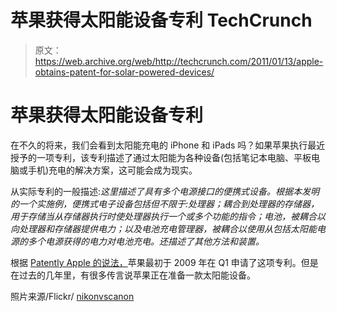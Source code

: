 # 苹果获得太阳能设备专利 TechCrunch

> 原文：<https://web.archive.org/web/http://techcrunch.com/2011/01/13/apple-obtains-patent-for-solar-powered-devices/>

# 苹果获得太阳能设备专利

在不久的将来，我们会看到太阳能充电的 iPhone 和 iPads 吗？如果苹果执行最近授予的一项专利，该专利描述了通过太阳能为各种设备(包括笔记本电脑、平板电脑或手机)充电的解决方案，这可能会成为现实。

从实际专利的一般描述:*这里描述了具有多个电源接口的便携式设备。根据本发明的一个实施例，便携式电子设备包括但不限于:处理器；耦合到处理器的存储器，用于存储当从存储器执行时使处理器执行一个或多个功能的指令；电池，被耦合以向处理器和存储器提供电力；以及电池充电管理器，被耦合以使用从包括太阳能电源的多个电源获得的电力对电池充电。还描述了其他方法和装置。*

根据 [Patently Apple 的说法，](https://web.archive.org/web/20230203044912/http://www.patentlyapple.com/patently-apple/2011/01/apple-wins-their-first-solar-powered-patent-for-portables.html?tag=mncol;txt#more)苹果最初于 2009 年在 Q1 申请了这项专利。但是在过去的几年里，有很多传言说苹果正在准备一款太阳能设备。

照片来源/Flickr/ [nikonvscanon](https://web.archive.org/web/20230203044912/http://www.flickr.com/photos/nikonvscanon/3166595271/)